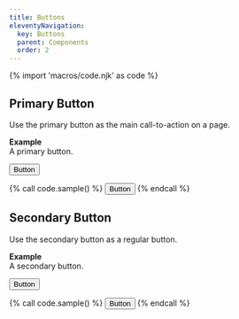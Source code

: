 ```yaml
---
title: Buttons
eleventyNavigation:
  key: Buttons
  parent: Components
  order: 2
---
```


{% import 'macros/code.njk' as code %}

## Primary Button

Use the primary button as the main call-to-action on a page.

**Example**  
A primary button.

<div class="doc-example">
  <button type="button" class="mrk-button-primary button">Button</button>
</div>

{% call code.sample() %}
<button type="button" class="mrk-button-primary button">Button</button>
{% endcall %}

## Secondary Button

Use the secondary button as a regular button.

**Example**  
A secondary button.

<div class="doc-example">
  <button type="button" class="mrk-button-secondary">Button</button>
</div>

{% call code.sample() %}
<button type="button" class="mrk-button-secondary">Button</button>
{% endcall %}